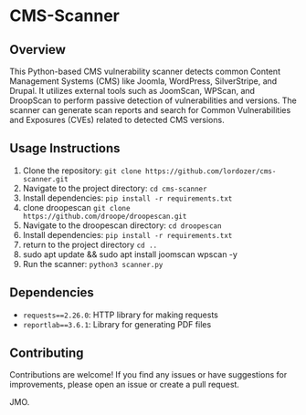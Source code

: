 # CMS-Scanner

## Overview
This Python-based CMS vulnerability scanner detects common Content Management Systems (CMS) like Joomla, WordPress, SilverStripe, and Drupal. It utilizes external tools such as JoomScan, WPScan, and DroopScan to perform passive detection of vulnerabilities and versions. The scanner can generate scan reports and search for Common Vulnerabilities and Exposures (CVEs) related to detected CMS versions.

## Usage Instructions
1. Clone the repository: `git clone https://github.com/lordozer/cms-scanner.git`
2. Navigate to the project directory: `cd cms-scanner`
3. Install dependencies: `pip install -r requirements.txt`
4. clone droopescan `git clone https://github.com/droope/droopescan.git`
5. Navigate to the droopescan directory: `cd droopescan`
6. Install dependencies: `pip install -r requirements.txt`
7. return to the project directory `cd ..`
8. sudo apt update && sudo apt install joomscan wpscan -y
9. Run the scanner: `python3 scanner.py`

## Dependencies
- `requests==2.26.0`: HTTP library for making requests
- `reportlab==3.6.1`: Library for generating PDF files

## Contributing
Contributions are welcome! If you find any issues or have suggestions for improvements, please open an issue or create a pull request.

JMO.
